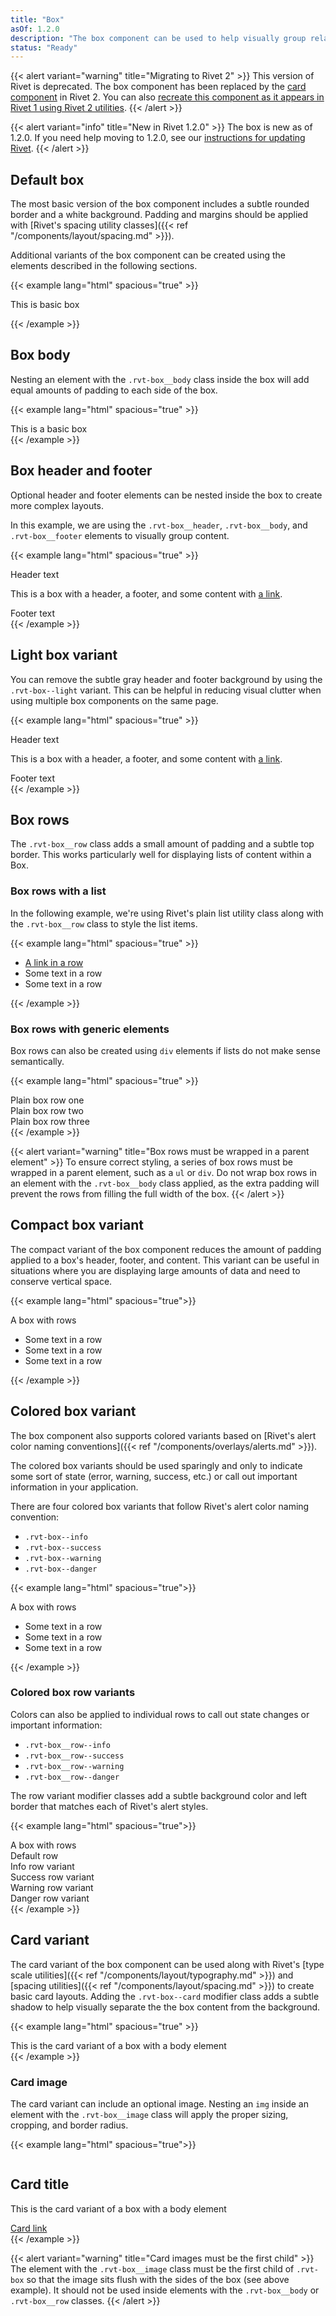 ```yaml
---
title: "Box"
asOf: 1.2.0
description: "The box component can be used to help visually group related content"
status: "Ready"
---
```

{{< alert variant="warning" title="Migrating to Rivet 2" >}}
This version of Rivet is deprecated. The box component has been replaced by the [card component](https://v2.rivet.iu.edu/docs/components/card/) in Rivet 2. You can also [recreate this component as it appears in Rivet 1 using Rivet 2 utilities](https://codepen.io/scottanthonymurray/pen/ExorKdB?editors=1000).
{{< /alert >}}

{{< alert variant="info" title="New in Rivet 1.2.0" >}}
The box is new as of 1.2.0. If you need help moving to 1.2.0, see our [instructions for updating Rivet](/components/#updating-the-rivet-npm-package").
{{< /alert >}}

## Default box
The most basic version of the box component includes a subtle rounded border and a white background. Padding and margins should be applied with [Rivet's spacing utility classes]({{< ref "/components/layout/spacing.md" >}}).

Additional variants of the box component can be created using the elements described in the following sections.

{{< example lang="html" spacious="true" >}}<div class="rvt-box">
  This is basic box
</div>
{{< /example >}}

## Box body
Nesting an element with the `.rvt-box__body` class inside the box will add equal amounts of padding to each side of the box.

{{< example lang="html" spacious="true" >}}<div class="rvt-box">
  <div class="rvt-box__body">
    This is a basic box
  </div>
</div>
{{< /example >}}

## Box header and footer
Optional header and footer elements can be nested inside the box to create more complex layouts.

In this example, we are using the `.rvt-box__header`, `.rvt-box__body`, and `.rvt-box__footer` elements to visually group content.

{{< example lang="html" spacious="true" >}}<div class="rvt-box">
  <div class="rvt-box__header">
    Header text
  </div>
  <div class="rvt-box__body">
    <p class="rvt-m-all-remove">This is a box with a header, a footer, and some content with <a href="#">a
        link</a>.</p>
  </div>
  <div class="rvt-box__footer rvt-text-right">
    Footer text
  </div>
</div>
{{< /example >}}

## Light box variant
You can remove the subtle gray header and footer background by using the `.rvt-box--light` variant. This can be helpful in reducing visual clutter when using multiple box components on the same page.

{{< example lang="html" spacious="true" >}}<div class="rvt-box rvt-box--light">
  <div class="rvt-box__header">
    Header text
  </div>
  <div class="rvt-box__body">
    <p class="rvt-m-all-remove">This is a box with a header, a footer, and some content with <a href="#">a
        link</a>.</p>
  </div>
  <div class="rvt-box__footer rvt-text-right">
    Footer text
  </div>
</div>
{{< /example >}}

## Box rows
The `.rvt-box__row` class adds a small amount of padding and a subtle top border. This works particularly well for displaying lists of content within a Box.

### Box rows with a list
In the following example, we're using Rivet's plain list utility class along with the `.rvt-box__row` class to style the list items.

{{< example lang="html" spacious="true" >}}<div class="rvt-box">
  <ul class="rvt-plain-list">
    <li class="rvt-box__row">
      <a href="#" class="rvt-link-bold">A link in a row</a>
    </li>
    <li class="rvt-box__row rvt-box__row--selected">
      Some text in a row
    </li>
    <li class="rvt-box__row">
      Some text in a row
    </li>
  </ul>
</div>
{{< /example >}}

### Box rows with generic elements
Box rows can also be created using `div` elements if lists do not make sense semantically.

{{< example lang="html" spacious="true" >}}
<div class="rvt-box">
  <div>
    <div class="rvt-box__row">
      Plain box row one
    </div>
    <div class="rvt-box__row">
      Plain box row two
    </div>
    <div class="rvt-box__row">
      Plain box row three
    </div>
  </div>
</div>
{{< /example >}}

{{< alert variant="warning" title="Box rows must be wrapped in a parent element" >}}
To ensure correct styling, a series of box rows must be wrapped in a parent element, such as a `ul` or `div`. Do not wrap box rows in an element with the `.rvt-box__body` class applied, as the extra padding will prevent the rows from filling the full width of the box.
{{< /alert >}}

## Compact box variant
The compact variant of the box component reduces the amount of padding applied to a box's header, footer, and content. This variant can be useful in situations where you are displaying large amounts of data and need to conserve vertical space.

{{< example lang="html" spacious="true">}}<div class="rvt-box rvt-box--compact">
  <div class="rvt-box__header">
    A box with rows
  </div>
  <ul class="rvt-plain-list">
    <li class="rvt-box__row">
      Some text in a row
    </li>
    <li class="rvt-box__row">
      Some text in a row
    </li>
    <li class="rvt-box__row">
      Some text in a row
    </li>
  </ul>
</div>
{{< /example >}}

## Colored box variant
The box component also supports colored variants based on [Rivet's alert color naming conventions]({{< ref "/components/overlays/alerts.md" >}}).

The colored box variants should be used sparingly and only to indicate some sort of state (error, warning, success, etc.) or call out important information in your application.

There are four colored box variants that follow Rivet's alert color naming convention:

- `.rvt-box--info`
- `.rvt-box--success`
- `.rvt-box--warning`
- `.rvt-box--danger`

{{< example lang="html" spacious="true">}}<div class="rvt-box rvt-box--danger">
  <div class="rvt-box__header">
    A box with rows
  </div>
  <ul class="rvt-plain-list">
    <li class="rvt-box__row">
      Some text in a row
    </li>
    <li class="rvt-box__row">
      Some text in a row
    </li>
    <li class="rvt-box__row">
      Some text in a row
    </li>
  </ul>
</div>
{{< /example >}}

### Colored box row variants
Colors can also be applied to individual rows to call out state changes or important information:

- `.rvt-box__row--info`
- `.rvt-box__row--success`
- `.rvt-box__row--warning`
- `.rvt-box__row--danger`

The row variant modifier classes add a subtle background color and left border that matches each of Rivet's alert styles.

{{< example lang="html" spacious="true">}}<div class="rvt-box">
  <div class="rvt-box__header">
    A box with rows
  </div>
  <div>
    <div class="rvt-box__row">
      Default row
    </div>
    <div class="rvt-box__row rvt-box__row--info">
      Info row variant
    </div>
    <div class="rvt-box__row rvt-box__row--success">
      Success row variant
    </div>
    <div class="rvt-box__row rvt-box__row--warning">
      Warning row variant
    </div>
    <div class="rvt-box__row rvt-box__row--danger">
      Danger row variant
    </div>
  </div>
</div>
{{< /example >}}

## Card variant
The card variant of the box component can be used along with Rivet's [type scale utilities]({{< ref "/components/layout/typography.md" >}}) and [spacing utilities]({{< ref "/components/layout/spacing.md" >}}) to create basic card layouts. Adding the `.rvt-box--card` modifier class adds a subtle shadow to help visually separate the the box content from the background.

{{< example lang="html" spacious="true" >}}<div class="rvt-box rvt-box--card">
  <div class="rvt-box__body">
    This is the card variant of a box with a body element
  </div>
</div>
{{< /example >}}

### Card image
The card variant can include an optional image. Nesting an `img` inside an element with the `.rvt-box__image` class will apply the proper sizing, cropping, and border radius.

{{< example lang="html" spacious="true">}}<div class="rvt-box rvt-box--card">
  <div class="rvt-box__image">
    <img src="http://www.fillmurray.com/g/800/450" alt="">
  </div>
  <div class="rvt-box__body">
    <h2 class="rvt-ts-20 rvt-text-bold">Card title</h2>
    <p class="rvt-m-top-xxs">This is the card variant of a box with a body element</p>
    <a href="#" class="rvt-link-bold">Card link</a>
  </div>
</div>
{{< /example >}}

{{< alert variant="warning" title="Card images must be the first child" >}}
The element with the `.rvt-box__image` class must be the first child of `.rvt-box` so that the image sits flush with the sides of the box (see above example). It should not be used inside elements with the `.rvt-box__body` or `.rvt-box__row` classes.
{{< /alert >}}
